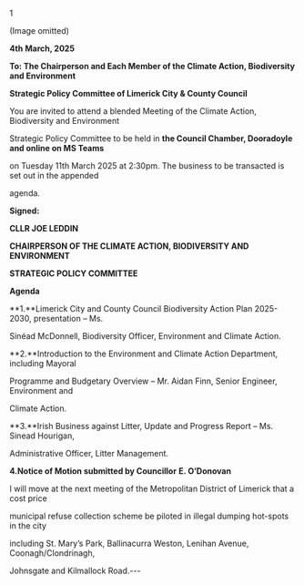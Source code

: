1

(Image omitted)

**4th** **March, 2025**

**To: The Chairperson and Each Member of the Climate Action, Biodiversity and Environment**

**Strategic Policy Committee of Limerick City & County Council**

You are invited to attend a blended Meeting of the Climate Action, Biodiversity and Environment

Strategic Policy Committee to be held in **the Council Chamber, Dooradoyle and online on MS Teams**

on Tuesday 11th March 2025 at 2:30pm. The business to be transacted is set out in the appended

agenda.

**Signed:**

**CLLR JOE LEDDIN**

**CHAIRPERSON OF THE CLIMATE ACTION, BIODIVERSITY AND ENVIRONMENT**

**STRATEGIC POLICY COMMITTEE**

**Agenda**

**1.**Limerick City and County Council Biodiversity Action Plan 2025-2030, presentation – Ms.

Sinéad McDonnell, Biodiversity Officer, Environment and Climate Action.

**2.**Introduction to the Environment and Climate Action Department, including Mayoral

Programme and Budgetary Overview – Mr. Aidan Finn, Senior Engineer, Environment and

Climate Action.

**3.**Irish Business against Litter, Update and Progress Report – Ms. Sinead Hourigan,

Administrative Officer, Litter Management.

**4.Notice of Motion submitted by Councillor** **E. O’Donovan**

I will move at the next meeting of the Metropolitan District of Limerick that a cost price

municipal refuse collection scheme be piloted in illegal dumping hot-spots in the city

including St. Mary’s Park, Ballinacurra Weston, Lenihan Avenue, Coonagh/Clondrinagh,

Johnsgate and Kilmallock Road.---
